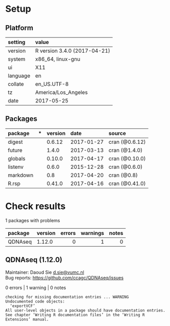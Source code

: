 # Setup

## Platform

|setting  |value                        |
|:--------|:----------------------------|
|version  |R version 3.4.0 (2017-04-21) |
|system   |x86_64, linux-gnu            |
|ui       |X11                          |
|language |en                           |
|collate  |en_US.UTF-8                  |
|tz       |America/Los_Angeles          |
|date     |2017-05-25                   |

## Packages

|package  |*  |version |date       |source         |
|:--------|:--|:-------|:----------|:--------------|
|digest   |   |0.6.12  |2017-01-27 |cran (@0.6.12) |
|future   |   |1.4.0   |2017-03-13 |cran (@1.4.0)  |
|globals  |   |0.10.0  |2017-04-17 |cran (@0.10.0) |
|listenv  |   |0.6.0   |2015-12-28 |cran (@0.6.0)  |
|markdown |   |0.8     |2017-04-20 |cran (@0.8)    |
|R.rsp    |   |0.41.0  |2017-04-16 |cran (@0.41.0) |

# Check results

1 packages with problems

|package |version | errors| warnings| notes|
|:-------|:-------|------:|--------:|-----:|
|QDNAseq |1.12.0  |      0|        1|     0|

## QDNAseq (1.12.0)
Maintainer: Daoud Sie <d.sie@vumc.nl>  
Bug reports: https://github.com/ccagc/QDNAseq/issues

0 errors | 1 warning  | 0 notes

```
checking for missing documentation entries ... WARNING
Undocumented code objects:
  ‘exportVCF’
All user-level objects in a package should have documentation entries.
See chapter ‘Writing R documentation files’ in the ‘Writing R
Extensions’ manual.
```


